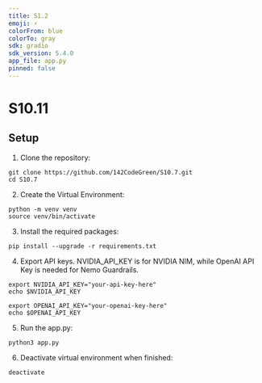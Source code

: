 ```yaml
---
title: S1.2
emoji: ⚡
colorFrom: blue
colorTo: gray
sdk: gradio
sdk_version: 5.4.0
app_file: app.py
pinned: false
---
```

# S10.11

## Setup

1. Clone the repository:
```
git clone https://github.com/142CodeGreen/S10.7.git
cd S10.7
```

2. Create the Virtual Environment:
```
python -m venv venv
source venv/bin/activate
```

3. Install the required packages:
```
pip install --upgrade -r requirements.txt
```

4. Export API keys. NVIDIA_API_KEY is for NVIDIA NIM, while OpenAI API Key is needed for Nemo Guardrails. 
```
export NVIDIA_API_KEY="your-api-key-here"
echo $NVIDIA_API_KEY

export OPENAI_API_KEY="your-openai-key-here"
echo $OPENAI_API_KEY
```

5. Run the app.py:
```
python3 app.py
```

6. Deactivate virtual environment when finished:
```
deactivate
```

